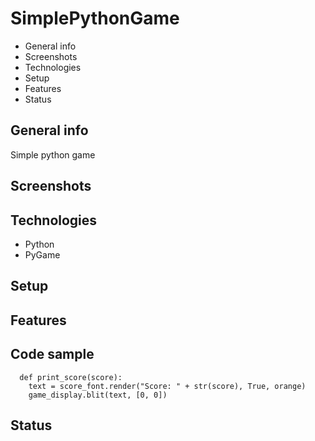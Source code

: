 # SimplePythonGame
* General info
* Screenshots
* Technologies
* Setup
* Features
* Status

## General info
  Simple python game
## Screenshots
  
## Technologies
  * Python
  * PyGame
  
## Setup
  
## Features

## Code sample
```
  def print_score(score):
    text = score_font.render("Score: " + str(score), True, orange)
    game_display.blit(text, [0, 0])
 ``` 
## Status
